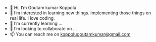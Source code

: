 - 👋 Hi, I’m Goutam kumar Koppolu
- 👀 I’m interested in learning new things. Implementing those things on real life. I love coding.
- 🌱 I’m currently learning ...
- 💞️ I’m looking to collaborate on ...
- 📫 You can reach me on koppolugoutamkumar@gmail.com

<!---
GoutamkumarKoppolu/GoutamkumarKoppolu is a ✨ special ✨ repository because its `README.md` (this file) appears on your GitHub profile.
You can click the Preview link to take a look at your changes.
--->
